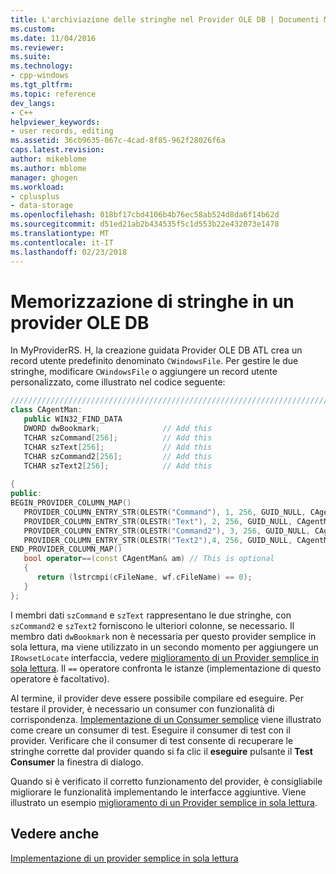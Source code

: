 ```yaml
---
title: L'archiviazione delle stringhe nel Provider OLE DB | Documenti Microsoft
ms.custom: 
ms.date: 11/04/2016
ms.reviewer: 
ms.suite: 
ms.technology:
- cpp-windows
ms.tgt_pltfrm: 
ms.topic: reference
dev_langs:
- C++
helpviewer_keywords:
- user records, editing
ms.assetid: 36cb9635-067c-4cad-8f85-962f28026f6a
caps.latest.revision: 
author: mikeblome
ms.author: mblome
manager: ghogen
ms.workload:
- cplusplus
- data-storage
ms.openlocfilehash: 018bf17cbd4106b4b76ec58ab524d8da6f14b62d
ms.sourcegitcommit: d51ed21ab2b434535f5c1d553b22e432073e1478
ms.translationtype: MT
ms.contentlocale: it-IT
ms.lasthandoff: 02/23/2018
---
```

# <a name="storing-strings-in-the-ole-db-provider"></a>Memorizzazione di stringhe in un provider OLE DB
In MyProviderRS. H, la creazione guidata Provider OLE DB ATL crea un record utente predefinito denominato `CWindowsFile`. Per gestire le due stringhe, modificare `CWindowsFile` o aggiungere un record utente personalizzato, come illustrato nel codice seguente:  
  
```cpp
////////////////////////////////////////////////////////////////////////  
class CAgentMan:   
   public WIN32_FIND_DATA  
   DWORD dwBookmark;              // Add this  
   TCHAR szCommand[256];          // Add this  
   TCHAR szText[256];             // Add this  
   TCHAR szCommand2[256];         // Add this  
   TCHAR szText2[256];            // Add this  
  
{  
public:  
BEGIN_PROVIDER_COLUMN_MAP()  
   PROVIDER_COLUMN_ENTRY_STR(OLESTR("Command"), 1, 256, GUID_NULL, CAgentMan, szCommand)  
   PROVIDER_COLUMN_ENTRY_STR(OLESTR("Text"), 2, 256, GUID_NULL, CAgentMan, szText)   
   PROVIDER_COLUMN_ENTRY_STR(OLESTR("Command2"), 3, 256, GUID_NULL, CAgentMan, szCommand2)  
   PROVIDER_COLUMN_ENTRY_STR(OLESTR("Text2"),4, 256, GUID_NULL, CAgentMan, szText2)  
END_PROVIDER_COLUMN_MAP()  
   bool operator==(const CAgentMan& am) // This is optional   
   {  
      return (lstrcmpi(cFileName, wf.cFileName) == 0);  
   }  
};  
```  
  
 I membri dati `szCommand` e `szText` rappresentano le due stringhe, con `szCommand2` e `szText2` forniscono le ulteriori colonne, se necessario. Il membro dati `dwBookmark` non è necessaria per questo provider semplice in sola lettura, ma viene utilizzato in un secondo momento per aggiungere un `IRowsetLocate` interfaccia, vedere [miglioramento di un Provider semplice in sola lettura](../../data/oledb/enhancing-the-simple-read-only-provider.md). Il `==` operatore confronta le istanze (implementazione di questo operatore è facoltativo).  
  
 Al termine, il provider deve essere possibile compilare ed eseguire. Per testare il provider, è necessario un consumer con funzionalità di corrispondenza. [Implementazione di un Consumer semplice](../../data/oledb/implementing-a-simple-consumer.md) viene illustrato come creare un consumer di test. Eseguire il consumer di test con il provider. Verificare che il consumer di test consente di recuperare le stringhe corrette dal provider quando si fa clic il **eseguire** pulsante il **Test Consumer** la finestra di dialogo.  
  
 Quando si è verificato il corretto funzionamento del provider, è consigliabile migliorare le funzionalità implementando le interfacce aggiuntive. Viene illustrato un esempio [miglioramento di un Provider semplice in sola lettura](../../data/oledb/enhancing-the-simple-read-only-provider.md).  
  
## <a name="see-also"></a>Vedere anche  
 [Implementazione di un provider semplice in sola lettura](../../data/oledb/implementing-the-simple-read-only-provider.md)